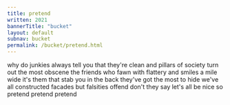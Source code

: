 ```yaml
---
title: pretend
written: 2021
bannerTitle: "bucket" 
layout: default
subnav: bucket
permalink: /bucket/pretend.html
---
```


<div class="poem">
why do junkies always  
tell you that they're clean  
and pillars of society  
turn out the most obscene  
the friends who fawn with flattery  
and smiles a mile wide  
it's them that stab you in the back  
they've got the most to hide  
we've all constructed facades  
but falsities offend  
don't they say let's all be nice  
so pretend pretend pretend
</div>
